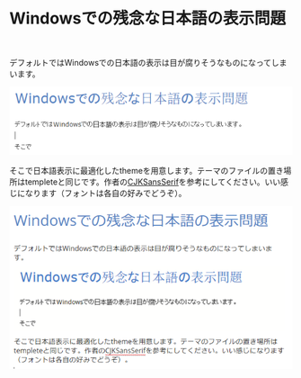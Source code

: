 Windowsでの残念な日本語の表示問題
=================================

 

デフォルトではWindowsでの日本語の表示は目が腐りそうなものになってしまいます。

![](<img/default-theme.png>)

そこで日本語表示に最適化したthemeを用意します。テーマのファイルの置き場所はtempleteと同じです。作者の[CJKSansSerif][1]を参考にしてください。いい感じになります（フォントは各自の好みでどうぞ）。

[1]: <https://gist.github.com/K-atc/d9177b2a00ebe83fb41d#file-cjksansserif-theme>

![](<img/cjk-theme.png>)
